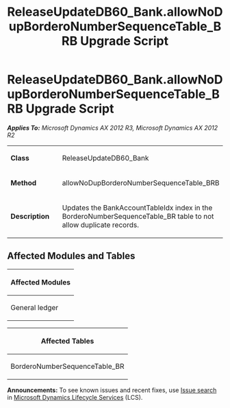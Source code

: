 ﻿---
title: ReleaseUpdateDB60_Bank.allowNoDupBorderoNumberSequenceTable_BRB Upgrade Script
TOCTitle: ReleaseUpdateDB60_Bank.allowNoDupBorderoNumberSequenceTable_BRB Upgrade Script
ms:assetid: 753eb106-9e60-594c-260b-cc8e7553edbb
ms:mtpsurl: https://msdn.microsoft.com/en-us/library/JJ719292(v=AX.60)
ms:contentKeyID: 49709083
ms.date: 05/18/2015
mtps_version: v=AX.60
---

# ReleaseUpdateDB60\_Bank.allowNoDupBorderoNumberSequenceTable\_BRB Upgrade Script 


_**Applies To:** Microsoft Dynamics AX 2012 R3, Microsoft Dynamics AX 2012 R2_

<table>
<colgroup>
<col style="width: 50%" />
<col style="width: 50%" />
</colgroup>
<tbody>
<tr class="odd">
<td><p><strong>Class</strong></p></td>
<td><p>ReleaseUpdateDB60_Bank</p></td>
</tr>
<tr class="even">
<td><p><strong>Method</strong></p></td>
<td><p>allowNoDupBorderoNumberSequenceTable_BRB</p></td>
</tr>
<tr class="odd">
<td><p><strong>Description</strong></p></td>
<td><p>Updates the BankAccountTableIdx index in the BorderoNumberSequenceTable_BR table to not allow duplicate records.</p></td>
</tr>
</tbody>
</table>


## Affected Modules and Tables

<table>
<colgroup>
<col style="width: 100%" />
</colgroup>
<thead>
<tr class="header">
<th><p>Affected Modules</p></th>
</tr>
</thead>
<tbody>
<tr class="odd">
<td><p>General ledger</p></td>
</tr>
</tbody>
</table>


<table>
<colgroup>
<col style="width: 100%" />
</colgroup>
<thead>
<tr class="header">
<th><p>Affected Tables</p></th>
</tr>
</thead>
<tbody>
<tr class="odd">
<td><p>BorderoNumberSequenceTable_BR</p></td>
</tr>
</tbody>
</table>

  
**Announcements:** To see known issues and recent fixes, use [Issue search](http://go.microsoft.com/fwlink/?linkid=389258) in [Microsoft Dynamics Lifecycle Services](http://go.microsoft.com/fwlink/?linkid=306505) (LCS).

